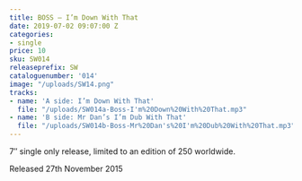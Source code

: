 ```yaml
---
title: BOSS – I’m Down With That
date: 2019-07-02 09:07:00 Z
categories:
- single
price: 10
sku: SW014
releaseprefix: SW
cataloguenumber: '014'
image: "/uploads/SW14.png"
tracks:
- name: 'A side: I’m Down With That'
  file: "/uploads/SW014a-Boss-I'm%20Down%20With%20That.mp3"
- name: 'B side: Mr Dan’s I’m Dub With That'
  file: "/uploads/SW014b-Boss-Mr%20Dan's%20I'm%20Dub%20With%20That.mp3"
---
```


7″ single only release, limited to an edition of 250 worldwide.

Released 27th November 2015
